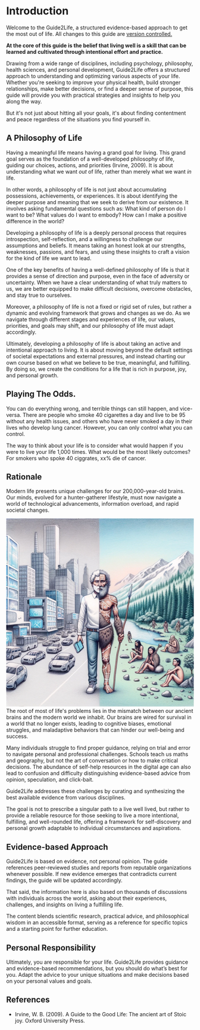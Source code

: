 # Introduction
Welcome to the Guide2Life, a structured evidence-based approach to get the most out of life. All changes to this guide are [version controlled.](https://github.com/emanuelefaja/howtolive)

**At the core of this guide is the belief that living well is a skill that can be learned and cultivated through intentional effort and practice.**

Drawing from a wide range of disciplines, including psychology, philosophy, health sciences, and personal development, Guide2Life offers a structured approach to understanding and optimizing various aspects of your life. Whether you're seeking to improve your physical health, build stronger relationships, make better decisions, or find a deeper sense of purpose, this guide will provide you with practical strategies and insights to help you along the way.

But it's not just about hitting all your goals, it's about finding contentment and peace regardless of the situations you find yourself in.

## A Philosophy of Life

Having a meaningful life means having a grand goal for living. This grand goal serves as the foundation of a well-developed philosophy of life, guiding our choices, actions, and priorities (Irvine, 2009). It is about understanding what we want _out_ of life, rather than merely what we want _in_ life.

In other words, a philosophy of life is not just about accumulating possessions, achievements, or experiences. It is about identifying the deeper purpose and meaning that we seek to derive from our existence. It involves asking fundamental questions such as: What kind of person do I want to be? What values do I want to embody? How can I make a positive difference in the world?

Developing a philosophy of life is a deeply personal process that requires introspection, self-reflection, and a willingness to challenge our assumptions and beliefs. It means taking an honest look at our strengths, weaknesses, passions, and fears, and using these insights to craft a vision for the kind of life we want to lead.

One of the key benefits of having a well-defined philosophy of life is that it provides a sense of direction and purpose, even in the face of adversity or uncertainty. When we have a clear understanding of what truly matters to us, we are better equipped to make difficult decisions, overcome obstacles, and stay true to ourselves.

Moreover, a philosophy of life is not a fixed or rigid set of rules, but rather a dynamic and evolving framework that grows and changes as we do. As we navigate through different stages and experiences of life, our values, priorities, and goals may shift, and our philosophy of life must adapt accordingly.

Ultimately, developing a philosophy of life is about taking an active and intentional approach to living. It is about moving beyond the default settings of societal expectations and external pressures, and instead charting our own course based on what we believe to be true, meaningful, and fulfilling. By doing so, we create the conditions for a life that is rich in purpose, joy, and personal growth.


## Playing The Odds.

You can do everything wrong, and terrible things can still happen, and vice-versa. There are people who smoke 40 cigarettes a day and live to be 95 without any health issues, and others who have never smoked a day in their lives who develop lung cancer. However, you can only control what you can control.

The way to think about your life is to consider what would happen if you were to live your life 1,000 times. What would be the most likely outcomes? For smokers who spoke 40 ciggrates, xx% die of cancer. 

## Rationale

Modern life presents unique challenges for our 200,000-year-old brains. Our minds, evolved for a hunter-gatherer lifestyle, must now navigate a world of technological advancements, information overload, and rapid societal changes. 

![](../images/oldnewbrain.webp)
The root of most of life's problems lies in the mismatch between our ancient brains and the modern world we inhabit. Our brains are wired for survival in a world that no longer exists, leading to cognitive biases, emotional struggles, and maladaptive behaviors that can hinder our well-being and success.

Many individuals struggle to find proper guidance, relying on trial and error to navigate personal and professional challenges. Schools teach us maths and geography, but not the art of conversation or how to make critical decisions. The abundance of self-help resources in the digital age can also lead to confusion and difficulty distinguishing evidence-based advice from opinion, speculation, and click-bait.

Guide2Life addresses these challenges by curating and synthesizing the best available evidence from various disciplines. 

The goal is not to prescribe a singular path to a live well lived, but rather to provide a reliable resource for those seeking to live a more intentional, fulfilling, and well-rounded life, offering a framework for self-discovery and personal growth adaptable to individual circumstances and aspirations.

## Evidence-based Approach
Guide2Life is based on evidence, not personal opinion. The guide references peer-reviewed studies and reports from reputable organizations whenever possible. If new evidence emerges that contradicts current findings, the guide will be updated accordingly.

That said, the information here is also based on thousands of discussions with individuals across the world, asking about their experiences, challenges, and insights on living a fulfilling life. 

The content blends scientific research, practical advice, and philosophical wisdom in an accessible format, serving as a reference for specific topics and a starting point for further education.

## Personal Responsibility
Ultimately, you are responsible for your life.  Guide2Life provides guidance and evidence-based recommendations, but you should do what’s best for you. Adapt the advice to your unique situations and make decisions based on your personal values and goals.

## References 

- Irvine, W. B. (2009). A Guide to the Good Life: The ancient art of Stoic joy. Oxford University Press.



